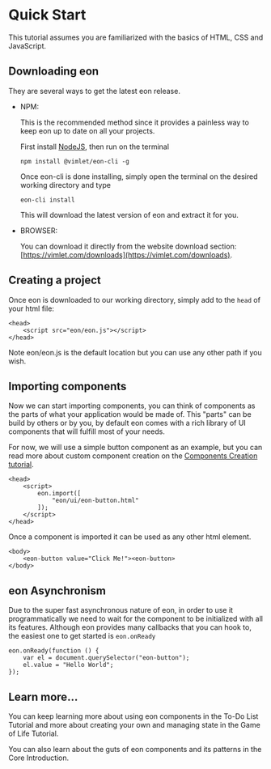 # Quick Start

This tutorial assumes you are familiarized with the basics of HTML, CSS and JavaScript.

## Downloading eon
They are several ways to get the latest eon release.

- NPM:

    This is the recommended method since it provides a painless way to keep eon up to date on all your projects.

    First install [NodeJS](https://nodejs.org), then run on the terminal

    ```
    npm install @vimlet/eon-cli -g   
    ```

    Once eon-cli is done installing, simply open the terminal on the desired working directory and type
    ```
    eon-cli install
    ```

    This will download the latest version of eon and extract it for you.

- BROWSER: 
        
    You can download it directly from the website download section:
    [https://vimlet.com/downloads](https://vimlet.com/downloads). 

## Creating a project

Once eon is downloaded to our working directory, simply add to the `head` of your html file:

```[html]
<head>
    <script src="eon/eon.js"></script>
</head>
```

Note eon/eon.js is the default location but you can use any other path if you wish.

## Importing components

Now we can start importing components, you can think of components as the parts of what your application would be made of. This "parts" can be build by others or by you, by default eon comes with a rich library of UI components that will fulfill most of your needs.

For now, we will use a simple button component as an example, but you can read more about custom component creation on the [Components Creation tutorial](/vimlet/VimletComet/master/docs/release/index.html#!version=1.0.0&mode=tutorial&file=entries/Component%20Creation.md).

```[html]
<head>
    <script>
        eon.import([
            "eon/ui/eon-button.html"
        ]);
    </script>
</head>
``` 

Once a component is imported it can be used as any other html element.

```[html]
<body>
    <eon-button value="Click Me!"><eon-button>
</body>
``` 

## eon Asynchronism
Due to the super fast asynchronous nature of eon, in order to use it programmatically we need to wait for the component to be initialized with all its features. Although eon provides many callbacks that you can hook to, the easiest one to get started is `eon.onReady`

```[javascript]
eon.onReady(function () {
    var el = document.querySelector("eon-button");
    el.value = "Hello World";
});
```

## Learn more...

You can keep learning more about using eon components in the To-Do List Tutorial and more about creating your own and managing state in the Game of Life Tutorial.

 You can also learn about the guts of eon components and its patterns in the Core Introduction.

